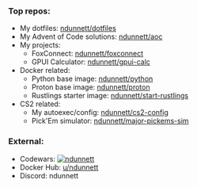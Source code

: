 ### Top repos:
- My dotfiles: [ndunnett/dotfiles](https://github.com/ndunnett/dotfiles)
- My Advent of Code solutions: [ndunnett/aoc](https://github.com/ndunnett/aoc)
- My projects:
  - FoxConnect: [ndunnett/foxconnect](https://github.com/ndunnett/foxconnect)
  - GPUI Calculator: [ndunnett/gpui-calc](https://github.com/ndunnett/gpui-calc)
- Docker related:
  - Python base image: [ndunnett/python](https://github.com/ndunnett/python)
  - Proton base image: [ndunnett/proton](https://github.com/ndunnett/proton)
  - Rustlings starter image: [ndunnett/start-rustlings](https://github.com/ndunnett/start-rustlings)
- CS2 related:
  - My autoexec/config: [ndunnett/cs2-config](https://github.com/ndunnett/cs2-config)
  - Pick'Em simulator: [ndunnett/major-pickems-sim](https://github.com/ndunnett/major-pickems-sim)

### External:
- Codewars: [![ndunnett](https://www.codewars.com/users/ndunnett/badges/micro)](https://www.codewars.com/users/ndunnett)
- Docker Hub: [u/ndunnett](https://hub.docker.com/u/ndunnett)
- Discord: ndunnett
